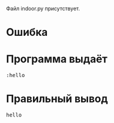 Файл indoor.py присутствует.
# Ошибка
# Программа выдаёт
<pre>
:hello
</pre>
# Правильный вывод
<pre>hello
</pre>